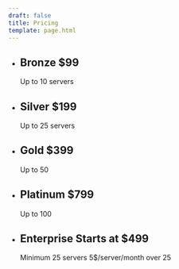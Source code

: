 ```yaml
---
draft: false
title: Pricing
template: page.html
---
```


- ## **Bronze** $99
    Up to 10 servers
- ## **Silver** $199
    Up to 25 servers
- ## **Gold** $399
    Up to 50
- ## **Platinum** $799
    Up to 100
- ## **Enterprise** Starts at $499
  Minimum 25 servers
  5$/server/month over 25